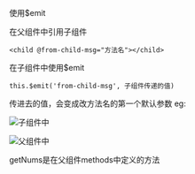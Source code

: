 使用$emit

在父组件中引用子组件

```
<child @from-child-msg="方法名"></child>
```

在子组件中使用$emit

```
this.$emit('from-child-msg', 子组件传递的值)
```

传进去的值，会变成改方法名的第一个默认参数
eg:


![子组件中](http://upload-images.jianshu.io/upload_images/2941543-04a9f998df107ab2.png?imageMogr2/auto-orient/strip%7CimageView2/2/w/1240)



![父组件中](http://upload-images.jianshu.io/upload_images/2941543-4063bbf3fc604225.png?imageMogr2/auto-orient/strip%7CimageView2/2/w/1240)

getNums是在父组件methods中定义的方法
